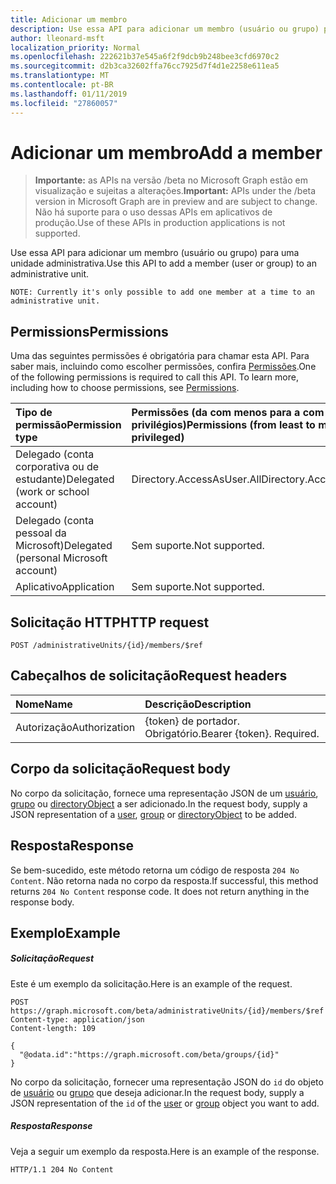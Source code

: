 ```yaml
---
title: Adicionar um membro
description: Use essa API para adicionar um membro (usuário ou grupo) para uma unidade administrativa.
author: lleonard-msft
localization_priority: Normal
ms.openlocfilehash: 222621b37e545a6f2f9dcb9b248bee3cfd6970c2
ms.sourcegitcommit: d2b3ca32602ffa76cc7925d7f4d1e2258e611ea5
ms.translationtype: MT
ms.contentlocale: pt-BR
ms.lasthandoff: 01/11/2019
ms.locfileid: "27860057"
---
```

# <a name="add-a-member"></a><span data-ttu-id="e71e9-103">Adicionar um membro</span><span class="sxs-lookup"><span data-stu-id="e71e9-103">Add a member</span></span>

> <span data-ttu-id="e71e9-104">**Importante:** as APIs na versão /beta no Microsoft Graph estão em visualização e sujeitas a alterações.</span><span class="sxs-lookup"><span data-stu-id="e71e9-104">**Important:** APIs under the /beta version in Microsoft Graph are in preview and are subject to change.</span></span> <span data-ttu-id="e71e9-105">Não há suporte para o uso dessas APIs em aplicativos de produção.</span><span class="sxs-lookup"><span data-stu-id="e71e9-105">Use of these APIs in production applications is not supported.</span></span>

<span data-ttu-id="e71e9-106">Use essa API para adicionar um membro (usuário ou grupo) para uma unidade administrativa.</span><span class="sxs-lookup"><span data-stu-id="e71e9-106">Use this API to add a member (user or group) to an administrative unit.</span></span>

`NOTE: Currently it's only possible to add one member at a time to an administrative unit.`

## <a name="permissions"></a><span data-ttu-id="e71e9-107">Permissions</span><span class="sxs-lookup"><span data-stu-id="e71e9-107">Permissions</span></span>
<span data-ttu-id="e71e9-p102">Uma das seguintes permissões é obrigatória para chamar esta API. Para saber mais, incluindo como escolher permissões, confira [Permissões](/graph/permissions-reference).</span><span class="sxs-lookup"><span data-stu-id="e71e9-p102">One of the following permissions is required to call this API. To learn more, including how to choose permissions, see [Permissions](/graph/permissions-reference).</span></span>


|<span data-ttu-id="e71e9-110">Tipo de permissão</span><span class="sxs-lookup"><span data-stu-id="e71e9-110">Permission type</span></span>      | <span data-ttu-id="e71e9-111">Permissões (da com menos para a com mais privilégios)</span><span class="sxs-lookup"><span data-stu-id="e71e9-111">Permissions (from least to most privileged)</span></span>              |
|:--------------------|:---------------------------------------------------------|
|<span data-ttu-id="e71e9-112">Delegado (conta corporativa ou de estudante)</span><span class="sxs-lookup"><span data-stu-id="e71e9-112">Delegated (work or school account)</span></span> | <span data-ttu-id="e71e9-113">Directory.AccessAsUser.All</span><span class="sxs-lookup"><span data-stu-id="e71e9-113">Directory.AccessAsUser.All</span></span>    |
|<span data-ttu-id="e71e9-114">Delegado (conta pessoal da Microsoft)</span><span class="sxs-lookup"><span data-stu-id="e71e9-114">Delegated (personal Microsoft account)</span></span> | <span data-ttu-id="e71e9-115">Sem suporte.</span><span class="sxs-lookup"><span data-stu-id="e71e9-115">Not supported.</span></span>    |
|<span data-ttu-id="e71e9-116">Aplicativo</span><span class="sxs-lookup"><span data-stu-id="e71e9-116">Application</span></span> | <span data-ttu-id="e71e9-117">Sem suporte.</span><span class="sxs-lookup"><span data-stu-id="e71e9-117">Not supported.</span></span> |

## <a name="http-request"></a><span data-ttu-id="e71e9-118">Solicitação HTTP</span><span class="sxs-lookup"><span data-stu-id="e71e9-118">HTTP request</span></span>
<!-- { "blockType": "ignored" } -->
```http
POST /administrativeUnits/{id}/members/$ref
```
## <a name="request-headers"></a><span data-ttu-id="e71e9-119">Cabeçalhos de solicitação</span><span class="sxs-lookup"><span data-stu-id="e71e9-119">Request headers</span></span>
| <span data-ttu-id="e71e9-120">Nome</span><span class="sxs-lookup"><span data-stu-id="e71e9-120">Name</span></span>      |<span data-ttu-id="e71e9-121">Descrição</span><span class="sxs-lookup"><span data-stu-id="e71e9-121">Description</span></span>|
|:----------|:----------|
| <span data-ttu-id="e71e9-122">Autorização</span><span class="sxs-lookup"><span data-stu-id="e71e9-122">Authorization</span></span>  | <span data-ttu-id="e71e9-p103">{token} de portador. Obrigatório.</span><span class="sxs-lookup"><span data-stu-id="e71e9-p103">Bearer {token}. Required.</span></span> |

## <a name="request-body"></a><span data-ttu-id="e71e9-125">Corpo da solicitação</span><span class="sxs-lookup"><span data-stu-id="e71e9-125">Request body</span></span>
<span data-ttu-id="e71e9-126">No corpo da solicitação, fornece uma representação JSON de um [usuário](../resources/user.md), [grupo](../resources/group.md) ou [directoryObject](../resources/directoryobject.md) a ser adicionado.</span><span class="sxs-lookup"><span data-stu-id="e71e9-126">In the request body, supply a JSON representation of a [user](../resources/user.md),  [group](../resources/group.md) or [directoryObject](../resources/directoryobject.md) to be added.</span></span>

## <a name="response"></a><span data-ttu-id="e71e9-127">Resposta</span><span class="sxs-lookup"><span data-stu-id="e71e9-127">Response</span></span>

<span data-ttu-id="e71e9-p104">Se bem-sucedido, este método retorna um código de resposta `204 No Content`. Não retorna nada no corpo da resposta.</span><span class="sxs-lookup"><span data-stu-id="e71e9-p104">If successful, this method returns `204 No Content` response code. It does not return anything in the response body.</span></span>

## <a name="example"></a><span data-ttu-id="e71e9-130">Exemplo</span><span class="sxs-lookup"><span data-stu-id="e71e9-130">Example</span></span>
##### <a name="request"></a><span data-ttu-id="e71e9-131">Solicitação</span><span class="sxs-lookup"><span data-stu-id="e71e9-131">Request</span></span>
<span data-ttu-id="e71e9-132">Este é um exemplo da solicitação.</span><span class="sxs-lookup"><span data-stu-id="e71e9-132">Here is an example of the request.</span></span>

```http
POST https://graph.microsoft.com/beta/administrativeUnits/{id}/members/$ref
Content-type: application/json
Content-length: 109

{
  "@odata.id":"https://graph.microsoft.com/beta/groups/{id}"
}

```
<span data-ttu-id="e71e9-133">No corpo da solicitação, fornecer uma representação JSON do `id` do objeto de [usuário](../resources/user.md) ou [grupo](../resources/group.md) que deseja adicionar.</span><span class="sxs-lookup"><span data-stu-id="e71e9-133">In the request body, supply a JSON representation of the `id` of the [user](../resources/user.md) or [group](../resources/group.md) object you want to add.</span></span>

##### <a name="response"></a><span data-ttu-id="e71e9-134">Resposta</span><span class="sxs-lookup"><span data-stu-id="e71e9-134">Response</span></span>
<span data-ttu-id="e71e9-135">Veja a seguir um exemplo da resposta.</span><span class="sxs-lookup"><span data-stu-id="e71e9-135">Here is an example of the response.</span></span>
 
```http
HTTP/1.1 204 No Content
```
